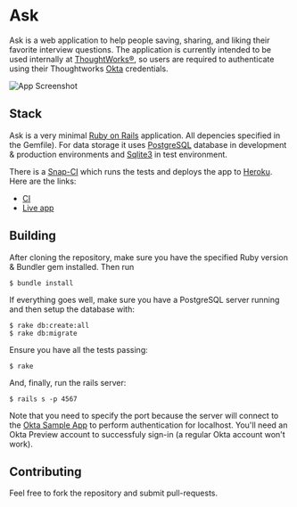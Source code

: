 # Ask

Ask is a web application to help people saving, sharing, and liking their favorite interview questions. The application is currently intended to be used internally at [ThoughtWorks®](http://www.thoughtworks.com), so users are required to authenticate using their Thoughtworks [Okta](https://thoughtworks.okta.com) credentials.

![App Screenshot](http://bit.ly/1896btH)

## Stack

Ask is a very minimal [Ruby on Rails](https://github.com/rails/rails) application. All depencies specified in the Gemfile). For data storage it uses [PostgreSQL](http://postgresql.org) database in development & production environments and [Sqlite3](http://sqlite.org) in test environment.

There is a [Snap-CI](http://snap-ci.com) which runs the tests and deploys the app to [Heroku](http://heroku.com). Here are the links:

* [CI](https://snap-ci.com/vvgomes/ask/branch/master)
* [Live app](https://askapp.herokuapp.com)

## Building

After cloning the repository, make sure you have the specified Ruby version & Bundler gem installed. Then run

```
$ bundle install
```

If everything goes well, make sure you have a PostgreSQL server running and then setup the database with:

```
$ rake db:create:all
$ rake db:migrate
```

Ensure you have all the tests passing:

```
$ rake
```

And, finally, run the rails server:

```
$ rails s -p 4567
```

Note that you need to specify the port because the server will connect to the [Okta Sample App](https://thoughtworks.oktapreview.com/app/UserHome) to perform authentication for localhost. You'll need an Okta Preview account to successfuly sign-in (a regular Okta account won't work).

## Contributing

Feel free to fork the repository and submit pull-requests.

